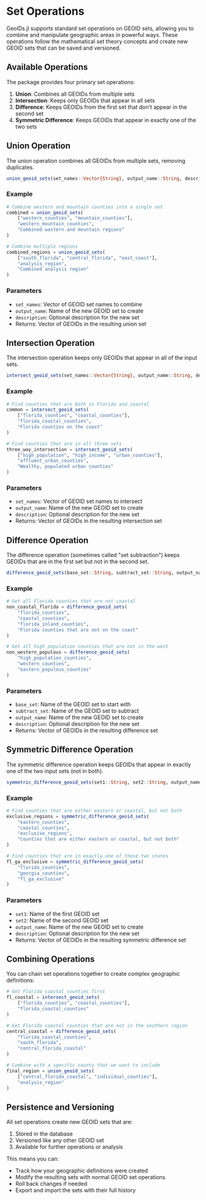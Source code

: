 # Set Operations

GeoIDs.jl supports standard set operations on GEOID sets, allowing you to combine and manipulate geographic areas in powerful ways. These operations follow the mathematical set theory concepts and create new GEOID sets that can be saved and versioned.

## Available Operations

The package provides four primary set operations:

1. **Union**: Combines all GEOIDs from multiple sets
2. **Intersection**: Keeps only GEOIDs that appear in all sets
3. **Difference**: Keeps GEOIDs from the first set that don't appear in the second set
4. **Symmetric Difference**: Keeps GEOIDs that appear in exactly one of the two sets

## Union Operation

The union operation combines all GEOIDs from multiple sets, removing duplicates.

```julia
union_geoid_sets(set_names::Vector{String}, output_name::String, description::String="") -> Vector{String}
```

### Example

```julia
# Combine western and mountain counties into a single set
combined = union_geoid_sets(
    ["western_counties", "mountain_counties"], 
    "western_mountain_counties",
    "Combined western and mountain regions"
)

# Combine multiple regions
combined_regions = union_geoid_sets(
    ["south_florida", "central_florida", "east_coast"],
    "analysis_region",
    "Combined analysis region"
)
```

### Parameters

- `set_names`: Vector of GEOID set names to combine
- `output_name`: Name of the new GEOID set to create
- `description`: Optional description for the new set
- Returns: Vector of GEOIDs in the resulting union set

## Intersection Operation

The intersection operation keeps only GEOIDs that appear in all of the input sets.

```julia
intersect_geoid_sets(set_names::Vector{String}, output_name::String, description::String="") -> Vector{String}
```

### Example

```julia
# Find counties that are both in Florida and coastal
common = intersect_geoid_sets(
    ["florida_counties", "coastal_counties"],
    "florida_coastal_counties",
    "Florida counties on the coast"
)

# Find counties that are in all three sets
three_way_intersection = intersect_geoid_sets(
    ["high_population", "high_income", "urban_counties"],
    "affluent_urban_counties",
    "Wealthy, populated urban counties"
)
```

### Parameters

- `set_names`: Vector of GEOID set names to intersect
- `output_name`: Name of the new GEOID set to create
- `description`: Optional description for the new set
- Returns: Vector of GEOIDs in the resulting intersection set

## Difference Operation

The difference operation (sometimes called "set subtraction") keeps GEOIDs that are in the first set but not in the second set.

```julia
difference_geoid_sets(base_set::String, subtract_set::String, output_name::String, description::String="") -> Vector{String}
```

### Example

```julia
# Get all Florida counties that are not coastal
non_coastal_florida = difference_geoid_sets(
    "florida_counties",
    "coastal_counties",
    "florida_inland_counties",
    "Florida counties that are not on the coast"
)

# Get all high population counties that are not in the west
non_western_populous = difference_geoid_sets(
    "high_population_counties",
    "western_counties",
    "eastern_populous_counties"
)
```

### Parameters

- `base_set`: Name of the GEOID set to start with
- `subtract_set`: Name of the GEOID set to subtract
- `output_name`: Name of the new GEOID set to create
- `description`: Optional description for the new set
- Returns: Vector of GEOIDs in the resulting difference set

## Symmetric Difference Operation

The symmetric difference operation keeps GEOIDs that appear in exactly one of the two input sets (not in both).

```julia
symmetric_difference_geoid_sets(set1::String, set2::String, output_name::String, description::String="") -> Vector{String}
```

### Example

```julia
# Find counties that are either eastern or coastal, but not both
exclusive_regions = symmetric_difference_geoid_sets(
    "eastern_counties",
    "coastal_counties",
    "exclusive_regions",
    "Counties that are either eastern or coastal, but not both"
)

# Find counties that are in exactly one of these two states
fl_ga_exclusive = symmetric_difference_geoid_sets(
    "florida_counties",
    "georgia_counties",
    "fl_ga_exclusive"
)
```

### Parameters

- `set1`: Name of the first GEOID set
- `set2`: Name of the second GEOID set
- `output_name`: Name of the new GEOID set to create
- `description`: Optional description for the new set
- Returns: Vector of GEOIDs in the resulting symmetric difference set

## Combining Operations

You can chain set operations together to create complex geographic definitions:

```julia
# Get Florida coastal counties first
fl_coastal = intersect_geoid_sets(
    ["florida_counties", "coastal_counties"],
    "florida_coastal_counties"
)

# Get Florida coastal counties that are not in the southern region
central_coastal = difference_geoid_sets(
    "florida_coastal_counties",
    "south_florida",
    "central_florida_coastal"
)

# Combine with a specific county that we want to include
final_region = union_geoid_sets(
    ["central_florida_coastal", "individual_counties"],
    "analysis_region"
)
```

## Persistence and Versioning

All set operations create new GEOID sets that are:

1. Stored in the database
2. Versioned like any other GEOID set
3. Available for further operations or analysis

This means you can:
- Track how your geographic definitions were created
- Modify the resulting sets with normal GEOID set operations
- Roll back changes if needed
- Export and import the sets with their full history 